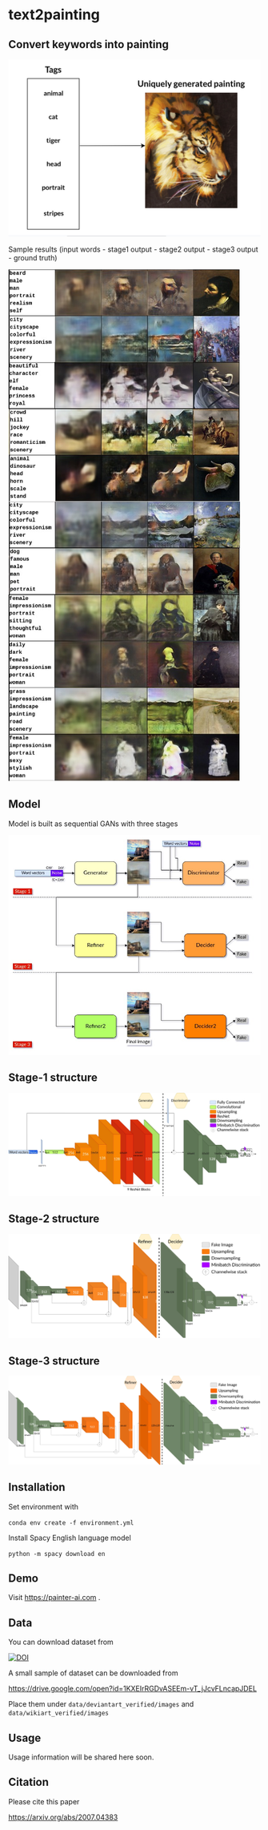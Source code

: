 # text2painting

## Convert keywords into painting

![definition](./assets/simple_task_definition.jpg "definition")

Sample results (input words - stage1 output - stage2 output - stage3 output - ground truth)

![results](./assets/results.jpg "results")

## Model

Model is built as sequential GANs with three stages

![basic](./assets/basic_model.jpg "basic")

## Stage-1 structure

![stage1](./assets/gan1.jpg "stage1")

## Stage-2 structure

![stage2](./assets/gan2.jpg "stage2")

## Stage-3 structure

![stage2](./assets/gan3.jpg "stage2")

## Installation

Set environment with

`conda env create -f environment.yml`

Install Spacy English language model

`python -m spacy download en`

## Demo

Visit https://painter-ai.com .

## Data

You can download dataset from

[![DOI](https://zenodo.org/badge/DOI/10.5281/zenodo.3690752.svg)](https://doi.org/10.5281/zenodo.3690752)

A small sample of dataset can be downloaded from

https://drive.google.com/open?id=1KXEIrRGDvASEEm-vT_jJcvFLncapJDEL

Place them under `data/deviantart_verified/images` and `data/wikiart_verified/images`

## Usage

Usage information will be shared here soon.

## Citation

Please cite this paper

https://arxiv.org/abs/2007.04383